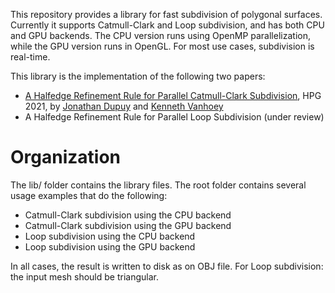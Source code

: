 This repository provides a library for fast subdivision of polygonal surfaces.
Currently it supports Catmull-Clark and Loop subdivision, and has both CPU and GPU backends.
The CPU version runs using OpenMP parallelization, while the GPU version runs in OpenGL.
For most use cases, subdivision is real-time.

This library is the implementation of the following two papers:
* [A Halfedge Refinement Rule for Parallel Catmull-Clark Subdivision](http://kenneth.vanhoey.free.fr/index.php?page=research&lang=en#DV21), HPG 2021, by [Jonathan Dupuy](http://onrendering.com) and [Kenneth Vanhoey](http://kvanhoey.eu/)
* A Halfedge Refinement Rule for Parallel Loop Subdivision (under review)


# Organization
The lib/ folder contains the library files.
The root folder contains several usage examples that do the following:
* Catmull-Clark subdivision using the CPU backend
* Catmull-Clark subdivision using the GPU backend
* Loop subdivision using the CPU backend
* Loop subdivision using the GPU backend

In all cases, the result is written to disk as on OBJ file.
For Loop subdivision: the input mesh should be triangular.


